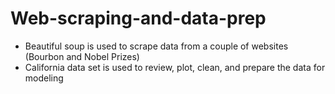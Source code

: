 # Web-scraping-and-data-prep
- Beautiful soup is used to scrape data from a couple of websites (Bourbon and Nobel Prizes)
- California data set is used to review, plot, clean, and prepare the data for modeling

